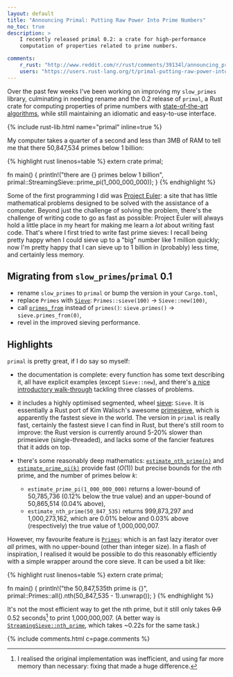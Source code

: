 ```yaml
---
layout: default
title: "Announcing Primal: Putting Raw Power Into Prime Numbers"
no_toc: true
description: >
    I recently released primal 0.2: a crate for high-performance
    computation of properties related to prime numbers.

comments:
    r_rust: "http://www.reddit.com/r/rust/comments/39134l/announcing_primal_putting_raw_power_into_prime/"
    users: "https://users.rust-lang.org/t/primal-putting-raw-power-into-prime-numbers/1747"
---
```


Over the past few weeks I've been working on improving my
`slow_primes` library, culminating in needing rename and the 0.2
release of `primal`, a Rust crate for computing properties of prime
numbers with [state-of-the-art algorithms][primesieve], while still
maintaining an idiomatic and easy-to-use interface.

<div class="centered-libs">
{% include rust-lib.html name="primal" inline=true %}
</div>


[primesieve]: http://primesieve.org/

My computer takes a quarter of a second and less than 3MB of RAM to
tell me that there 50,847,534 primes below 1 billion:

{% highlight rust linenos=table %}
extern crate primal;

fn main() {
    println!("there are {} primes below 1 billion",
             primal::StreamingSieve::prime_pi(1_000_000_000));
}
{% endhighlight %}


Some of the first programming I did was [Project Euler][pe]: a site
that has little mathematical problems designed to be solved with the
assistance of a computer. Beyond just the challenge of solving the
problem, there's the challenge of writing code to go as fast as
possible: Project Euler will always hold a little place in my heart
for making me learn a *lot* about writing fast code. That's where I
first tried to write fast prime sieves: I recall being pretty happy
when I could sieve up to a "big" number like 1 million quickly; now
I'm pretty happy that I can sieve up to 1 billion in (probably) less
time, and certainly less memory.

[pe]: http://projecteuler.net

## Migrating from `slow_primes`/`primal` 0.1

- rename `slow_primes` to `primal` or bump the version in your
  `Cargo.toml`,
- replace `Primes` with [`Sieve`][sieve]: `Primes::sieve(100)`
  &rarr; `Sieve::new(100)`,
- call [`primes_from`][primes_from] instead of `primes()`:
  `sieve.primes()` &rarr; `sieve.primes_from(0)`,
- revel in the improved sieving performance.

[sieve]: http://huonw.github.io/primal/primal/struct.Sieve.html
[primes_from]: http://huonw.github.io/primal/primal/struct.Sieve.html#method.primes_from

## Highlights

`primal` is pretty great, if I do say so myself:

- the documentation is complete: every function has some text
  describing it, all have explicit examples (except `Sieve::new`), and
  there's [a nice introductory walk-through][intro] tackling three
  classes of problems.
- it includes a highly optimised segmented, wheel [sieve]: `Sieve`. It
  is essentially a Rust port of Kim Walisch's awesome [primesieve],
  which is apparently the fastest sieve in the world. The version in
  `primal` is really fast, certainly the fastest sieve I can find in
  Rust, but there's still room to improve: the Rust version is
  currently around 5-20% slower than primesieve (single-threaded), and
  lacks some of the fancier features that it adds on top.
- there's some reasonably deep mathematics:
  [`estimate_nth_prime(n)`][enp] and [`estimate_prime_pi(k)`][epp]
  provide fast (*O*(1)) but precise bounds for the *n*th prime, and
  the number of primes below *k*:

  - `estimate_prime_pi(1_000_000_000)` returns a lower-bound of
    50,785,736 (0.12% below the true value) and an upper-bound of
    50,865,514 (0.04% above),
  - `estimate_nth_prime(50_847_535)` returns 999,873,297 and
    1,000,273,162, which are 0.01% below and 0.03% above
    (respectively) the true value of 1,000,000,007.

However, my favourite feature is [`Primes`][primes]: which is an fast
lazy iterator over *all* primes, with no upper-bound (other than integer
size). In a flash of inspiration, I realised it would be possible to
do this reasonably efficiently with a simple wrapper around the core
sieve. It can be used a bit like:

{% highlight rust linenos=table %}
extern crate primal;

fn main() {
    println!("the 50,847,535th prime is {}",
             primal::Primes::all().nth(50_847_535 - 1).unwrap());
}
{% endhighlight %}

<div class="join"></div>

It's not the most efficient way to get the nth prime, but it still
only takes <s>0.9</s> 0.52 seconds[^update] to print 1,000,000,007. (A better way is
[`StreamingSieve::nth_prime`][streaming], which takes ~0.22s for the
same task.)

[^update]: I realised the original implementation was inefficient, and
           using far more memory than necessary: fixing that made a
           huge difference.

[intro]: http://huonw.github.io/primal/primal/#examples
[enp]: http://huonw.github.io/primal/primal/fn.estimate_nth_prime.html
[epp]: http://huonw.github.io/primal/primal/fn.estimate_prime_pi.html
[primes]: http://huonw.github.io/primal/primal/struct.Primes.html
[streaming]: http://huonw.github.io/primal/primal/struct.StreamingSieve.html#method.nth_prime

{% include comments.html c=page.comments %}
